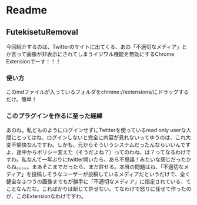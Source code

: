 # Readme

## FutekisetuRemoval

今回紹介するのは、Twitterのサイトに出てくる、あの「不適切なメディア」とか言って画像が非表示にされてしまうイジワル機能を無効にするChrome Extensionでーす！！！

### 使い方
このmdファイルが入っているフォルダをchrome://extensions/にドラッグするだけ。簡単！

### このプラグインを作るに至った経緯
あのね。私どものようにログインせずにTwitterを使っているread only userな人間にとってはね、ログインしないと完全に内容が見れないってゆうのは、これ大変不愉快なんですわ。しかも、元からそういうシステムだったんならいいんですよ、途中からポリシー変えた（そうだよね？）ってのわね、は？ってなるわけですわ。私なんて一年ぶりにtwitter開いたら、あら不思議！みたいな感じだったからね。。。。。まあそこまでだったら、まだ許せる。本当の問題はね、「不適切なメディア」を投稿しそうなユーザーが投稿しているメディアだというだけで、全く健全なふつうの画像までもが勝手に「不適切なメディア」に指定されている、てことなんだな。こればかりは断じて許せない。てなわけで怒りに任せて作ったのが、このExtensionなわけですわ。